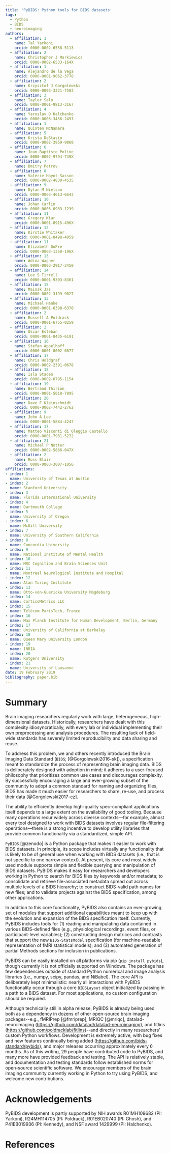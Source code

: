 ```yaml
---
title: 'PyBIDS: Python tools for BIDS datasets'
tags:
  - Python
  - BIDS
  - neuroimaging
authors:
  - affiliation: 1
    name: Tal Yarkoni
    orcid: 0000-0002-6558-5113
  - affiliation: 2
    name: Christopher J Markiewicz
    orcid: 0000-0002-6533-164X
  - affiliation: 1
    name: Alejandro de la Vega
    orcid: 0000-0001-9062-3778
  - affiliation: 2
    name: Krzysztof J Gorgolewski
    orcid: 0000-0003-3321-7583
  - affiliation: 3
    name: Taylor Salo
    orcid: 0000-0001-9813-3167
  - affiliation: 4
    name: Yaroslav O Halchenko
    orcid: 0000-0003-3456-2493
  - affiliation: 1
    name: Quinten McNamara
  - affiliation: 5
    name: Krista DeStasio
    orcid: 0000-0002-3959-9060
  - affiliation: 6
    name: Jean-Baptiste Poline
    orcid: 0000-0002-9794-749X
  - affiliation: 7
    name: Dmitry Petrov
  - affiliation: 8
    name: Valérie Hayot-Sasson
    orcid: 0000-0002-4830-4535
  - affiliation: 9
    name: Dylan M Nielson
    orcid: 0000-0003-4613-6643
  - affiliation: 10
    name: Johan Carlin
    orcid: 0000-0003-0933-1239
  - affiliation: 11
    name: Gregory Kiar
    orcid: 0000-0001-8915-496X
  - affiliation: 12
    name: Kirstie Whitaker
    orcid: 0000-0001-8498-4059
  - affiliation: 11
    name: Elizabeth DuPre
    orcid: 0000-0003-1358-196X
  - affiliation: 13
    name: Adina Wagner
    orcid: 0000-0003-2917-3450
  - affiliation: 14
    name: Lee S Tirrell
    orcid: 0000-0001-9393-8361
  - affiliation: 15
    name: Mainak Jas
    orcid: 0000-0002-3199-9027
  - affiliation: 13
    name: Michael Hanke
    orcid: 0000-0001-6398-6370
  - affiliation: 2
    name: Russell A Poldrack
    orcid: 0000-0001-6755-0259
  - affiliation: 2
    name: Oscar Esteban
    orcid: 0000-0001-8435-6191
  - affiliation: 16
    name: Stefan Appelhoff
    orcid: 0000-0001-8002-0877
  - affiliation: 17
    name: Chris Holdgraf
    orcid: 0000-0002-2391-0678
  - affiliation: 18
    name: Isla Staden
    orcid: 0000-0002-0795-1154
  - affiliation: 19
    name: Bertrand Thirion
    orcid: 0000-0001-5018-7895
  - affiliation: 20
    name: Dave F Kleinschmidt
    orcid: 0000-0002-7442-2762
  - affiliation: 9
    name: John A Lee
    orcid: 0000-0001-5884-4247
  - affiliation: 17
    name: Matteo Visconti di Oleggio Castello
    orcid: 0000-0001-7931-5272
  - affiliation: 21
    name: Michael P Notter
    orcid: 0000-0002-5866-047X
  - affiliation: 2
    name: Ross Blair
    orcid: 0000-0003-3007-1056
affiliations:
- index: 1
  name: University of Texas at Austin
- index: 2
  name: Stanford University
- index: 3
  name: Florida International University
- index: 4
  name: Dartmouth College
- index: 5
  name: University of Oregon
- index: 6
  name: McGill University
- index: 7
  name: University of Southern California
- index: 8
  name: Concordia University
- index: 9
  name: National Institute of Mental Health
- index: 10
  name: MRC Cognition and Brain Sciences Unit
- index: 11
  name: Montreal Neurological Institute and Hospital
- index: 12
  name: Alan Turing Institute
- index: 13
  name: Otto-von-Guericke University Magdeburg
- index: 14
  name: CorticoMetrics LLC
- index: 15
  name: Télécom ParisTech, France
- index: 16
  name: Max Planck Institute for Human Development, Berlin, Germany
- index: 17
  name: University of California at Berkeley
- index: 18
  name: Queen Mary University London
- index: 19
  name: INRIA
- index: 20
  name: Rutgers University
- index: 21
  name: University of Lausanne
date: 19 February 2019
bibliography: paper.bib
---
```


# Summary

Brain imaging researchers regularly work with large, heterogeneous,
high-dimensional datasets. Historically, researchers have dealt with this
complexity idiosyncratically, with every lab or individual implementing their
own preprocessing and analysis procedures. The resulting lack of field-wide
standards has severely limited reproducibility and data sharing and reuse.

To address this problem, we and others recently introduced the Brain Imaging
Data Standard (``BIDS``; [@Gorgolewski2016-sk]), a specification meant to
standardize the process of representing brain imaging data. BIDS is
deliberately designed with adoption in mind; it adheres to a user-focused
philosophy that prioritizes common use cases and discourages complexity. By
successfully encouraging a large and ever-growing subset of the community to
adopt a common standard for naming and organizing files, BIDS has made it much
easier for researchers to share, re-use, and process their data
[@Gorgolewski2017-cz].

The ability to efficiently develop high-quality spec-compliant applications
itself depends to a large extent on the availability of good tooling.
Because many operations recur widely across diverse contexts—for example,
almost every tool designed to work with BIDS datasets involves regular
file-filtering operations—there is a strong incentive to develop utility
libraries that provide common functionality via a standardized, simple API.

``PyBIDS`` [@zenodo] is a Python package that makes it easier to work with BIDS
datasets. In principle, its scope includes virtually any functionality that is
likely to be of general use when working with BIDS datasets (i.e., that is not
specific to one narrow context). At present, its core and most widely used
module supports simple and flexible querying and manipulation of BIDS datasets.
PyBIDS makes it easy for researchers and developers working in Python to search
for BIDS files by keywords and/or metadata; to consolidate and retrieve
file-associated metadata spread out across multiple levels of a BIDS hierarchy;
to construct BIDS-valid path names for new files; and to validate projects
against the BIDS specification, among other applications.

In addition to this core functionality, PyBIDS also contains an ever-growing
set of modules that support additional capabilities meant to keep up with the
evolution and expansion of the BIDS specification itself. Currently, PyBIDS
includes tools for (1) reading and manipulating data contained in various
BIDS-defined files (e.g., physiological recordings, event files, or
participant-level variables); (2) constructing design matrices and contrasts
that support the new ``BIDS-StatsModel`` specification (for machine-readable
representation of fMRI statistical models); and (3) automated generation of
partial Methods sections for inclusion in publications.

PyBIDS can be easily installed on all platforms via pip (``pip install
pybids``), though currently it is not officially supported on Windows. The
package has few dependencies outside of standard Python numerical and image
analysis libraries (i.e., numpy, scipy, pandas, and NiBabel). The core API
is deliberately kept minimalistic: nearly all interactions with PyBIDS
functionality occur through a core ``BIDSLayout`` object initialized by passing
in a path to a BIDS dataset. For most applications, no custom configuration
should be required.

Although technically still in alpha release, PyBIDS is already being used both
as a dependency in dozens of other open-source brain imaging packages--e.g.,
fMRIPrep [@fmriprep], MRIQC [@mriqc], datalad-neuroimaging
(https://github.com/datalad/datalad-neuroimaging), and fitlins
(https://github.com/poldracklab/fitlins)--and directly in many researchers'
custom Python workflows. Development is extremely active, with bug fixes and
new features continually being added (https://github.com/bids-standard/pybids),
and major releases occurring approximately every 6 months. As of this writing,
29 people have contributed code to PyBIDS, and many more have provided feedback
and testing. The API is relatively stable, and documentation and testing
standards follow established norms for open-source scientific software. We
encourage members of the brain imaging community currently working in Python to
try using PyBIDS, and welcome new contributions.

# Acknowledgements

PyBIDS development is partly supported by NIH awards R01MH109682 (PI: Yarkoni),
R24MH114705 (PI: Poldrack), R01EB020740 (PI: Ghosh), and P41EB019936 (PI:
Kennedy), and NSF award 1429999 (PI: Halchenko).

# References
